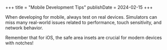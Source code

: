+++
title = "Mobile Development Tips"
publishDate = 2024-02-15
+++

When developing for mobile, always test on real devices. Simulators can miss many real-world issues related to performance, touch sensitivity, and network behavior.

Remember that for iOS, the safe area insets are crucial for modern devices with notches!
